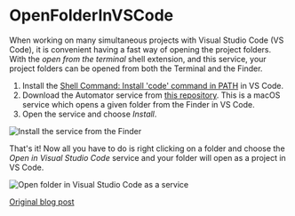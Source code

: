 # OpenFolderInVSCode

When working on many simultaneous projects with Visual Studio Code (VS Code), it is convenient having a fast way of opening the project folders. With the *open from the terminal* shell extension, and this service, your project folders can be opened from both the Terminal and the Finder.

1. Install the [Shell Command: Install 'code' command in PATH](https://code.visualstudio.com/docs/setup/mac) in VS Code.
2. Download the Automator service from [this repository](https://github.com/Sankra/OpenFolderInVSCode). This is a macOS service which opens a given folder from the Finder in VS Code.
3. Open the service and choose *Install*.

![Install the service from the Finder](http://hjerpbakk.com/img/open-in-vs-code/installation.jpg)

That's it! Now all you have to do is right clicking on a folder and choose the *Open in Visual Studio Code* service and your folder will open as a project in VS Code.

![Open folder in Visual Studio Code as a service](http://hjerpbakk.com/img/open-in-vs-code.jpg)

[Original blog post](http://hjerpbakk.com/blog/2017/01/29/open-folder-in-vs-code)
